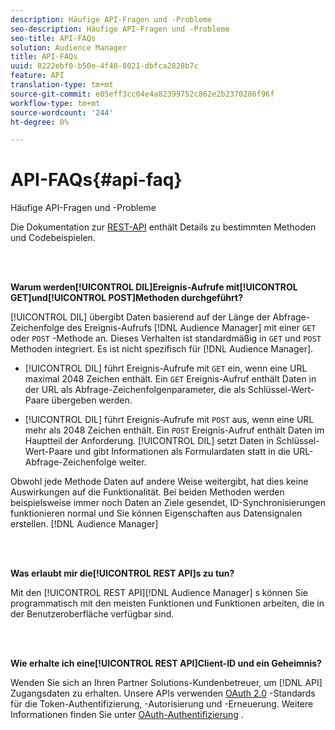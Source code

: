 ```yaml
---
description: Häufige API-Fragen und -Probleme
seo-description: Häufige API-Fragen und -Probleme
seo-title: API-FAQs
solution: Audience Manager
title: API-FAQs
uuid: 8222ebf0-b50e-4f48-8021-dbfca2828b7c
feature: API
translation-type: tm+mt
source-git-commit: e05eff3cc04e4a82399752c862e2b2370286f96f
workflow-type: tm+mt
source-wordcount: '244'
ht-degree: 0%

---
```



# API-FAQs{#api-faq}

Häufige API-Fragen und -Probleme

<!-- 

faq_api.xml

 -->

Die Dokumentation zur [REST-API](../api/rest-api-main/rest-api-main.md) enthält Details zu bestimmten Methoden und Codebeispielen.

<br> 

**Warum werden[!UICONTROL DIL]Ereignis-Aufrufe mit[!UICONTROL GET]und[!UICONTROL POST]Methoden durchgeführt?**

[!UICONTROL DIL] übergibt Daten basierend auf der Länge der Abfrage-Zeichenfolge des Ereignis-Aufrufs [!DNL Audience Manager] mit einer `GET` oder `POST` -Methode an. Dieses Verhalten ist standardmäßig in `GET` und `POST` Methoden integriert. Es ist nicht spezifisch für [!DNL Audience Manager].

* [!UICONTROL DIL] führt Ereignis-Aufrufe mit `GET` ein, wenn eine URL maximal 2048 Zeichen enthält. Ein `GET` Ereignis-Aufruf enthält Daten in der URL als Abfrage-Zeichenfolgenparameter, die als Schlüssel-Wert-Paare übergeben werden.

* [!UICONTROL DIL] führt Ereignis-Aufrufe mit `POST` aus, wenn eine URL mehr als 2048 Zeichen enthält. Ein `POST` Ereignis-Aufruf enthält Daten im Hauptteil der Anforderung. [!UICONTROL DIL] setzt Daten in Schlüssel-Wert-Paare und gibt Informationen als Formulardaten statt in die URL-Abfrage-Zeichenfolge weiter.

Obwohl jede Methode Daten auf andere Weise weitergibt, hat dies keine Auswirkungen auf die Funktionalität. Bei beiden Methoden werden beispielsweise immer noch Daten an Ziele gesendet, ID-Synchronisierungen funktionieren normal und Sie können Eigenschaften aus Datensignalen erstellen. [!DNL Audience Manager]

<br> 

**Was erlaubt mir die[!UICONTROL REST API]s zu tun?**

Mit den [!UICONTROL REST API][!DNL Audience Manager] s können Sie programmatisch mit den meisten Funktionen und Funktionen arbeiten, die in der Benutzeroberfläche verfügbar sind.

<br> 

**Wie erhalte ich eine[!UICONTROL REST API]Client-ID und ein Geheimnis?**

Wenden Sie sich an Ihren Partner Solutions-Kundenbetreuer, um [!DNL API] Zugangsdaten zu erhalten. Unsere APIs verwenden [OAuth 2.0](https://oauth.net/2/) -Standards für die Token-Authentifizierung, -Autorisierung und -Erneuerung. Weitere Informationen finden Sie unter [OAuth-Authentifizierung](../api/rest-api-main/aam-api-getting-started.md#oauth) .
